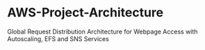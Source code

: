 # AWS-Project-Architecture
Global Request Distribution Architecture for Webpage Access with Autoscaling, EFS and SNS Services   
